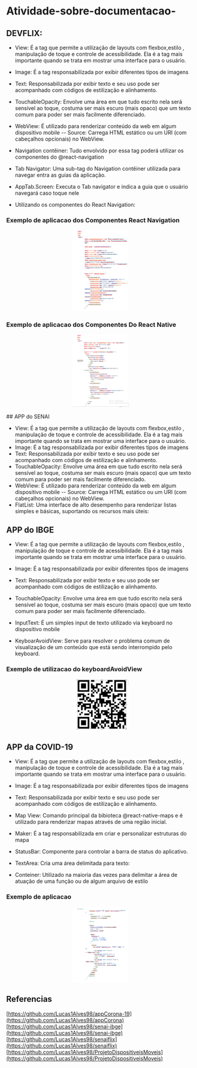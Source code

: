 # Atividade-sobre-documentacao-



## DEVFLIX:

- View: É a tag que permite a utilização de layouts com flexbox,estilo , manipulação de toque e controle de acessibilidade. Ela é a tag mais importante quando se trata em mostrar uma interface para o usuário.
- Image: É a tag responsabilizada por exibir diferentes tipos de imagens
- Text: Responsabilizada por exibir texto e seu uso pode ser acompanhado com códigos de estilização e alinhamento.
- TouchableOpacity: Envolve uma área em que tudo escrito nela será sensível ao toque, costuma ser mais escuro (mais opaco) que um texto comum para poder ser mais facilmente diferenciado.
-	WebView: É utilizado para renderizar conteúdo da web em algum dispositivo mobile 
--	    Source: Carrega HTML estático ou um URI (com cabeçalhos opcionais) no WebView.

- Navigation contêiner: Tudo envolvido por essa tag poderá utilizar os componentes do @react-navigation
- Tab Navigator: Uma sub-tag do Navigation contêiner utilizada para navegar entra as guias da aplicação.
- AppTab.Screen: Executa o Tab navigator e indica a guia que o usuário navegará caso toque nele
- Utilizando os componentes do React Navigation:

### Exemplo de aplicacao dos Componentes React Navigation

<p align="center">
   <img src="./.github/Captura 2.PNG" width="150"/>
</p>

### Exemplo de aplicacao dos Componentes Do React Native

<p align="center">
   <img src="./.github/Captura 3.PNG" width="150"/>
</p>
## APP do SENAI


- View: É a tag que permite a utilização de layouts com flexbox,estilo , manipulação de toque e controle de acessibilidade. Ela é a tag mais importante quando se trata em mostrar uma interface para o usuário.
- Image: É a tag responsabilizada por exibir diferentes tipos de imagens
- Text: Responsabilizada por exibir texto e seu uso pode ser acompanhado com códigos de estilização e alinhamento.
- TouchableOpacity: Envolve uma área em que tudo escrito nela será sensível ao toque, costuma ser mais escuro (mais opaco) que um texto comum para poder ser mais facilmente diferenciado.
- WebView: É utilizado para renderizar conteúdo da web em algum dispositivo mobile 
--  Source: Carrega HTML estático ou um URI (com cabeçalhos opcionais) no WebView.
- FlatList: Uma interface de alto desempenho para renderizar listas simples e básicas, suportando os recursos mais úteis:



## APP do IBGE
- View: É a tag que permite a utilização de layouts com flexbox,estilo , manipulação de toque e controle de acessibilidade. Ela é a tag mais importante quando se trata em mostrar uma interface para o usuário.
- Image: É a tag responsabilizada por exibir diferentes tipos de imagens
- Text: Responsabilizada por exibir texto e seu uso pode ser acompanhado com códigos de estilização e alinhamento.
- TouchableOpacity: Envolve uma área em que tudo escrito nela será sensível ao toque, costuma ser mais escuro (mais opaco) que um texto comum para poder ser mais facilmente diferenciado.

- InputText: É um simples input de texto utilizado via keyboard no dispositivo mobile
- KeyboarAvoidView: Serve para resolver o problema comum de visualização de um conteúdo que está sendo interrompido pelo keyboard. 

### Exemplo de utilizacao do keyboardAvoidView 
<p align="center">
   <img src="./.github/Qr code.PNG" width="150"/>
</p>

## APP da COVID-19
- View: É a tag que permite a utilização de layouts com flexbox,estilo , manipulação de toque e controle de acessibilidade. Ela é a tag mais importante quando se trata em mostrar uma interface para o usuário.
- Image: É a tag responsabilizada por exibir diferentes tipos de imagens
- Text: Responsabilizada por exibir texto e seu uso pode ser acompanhado com códigos de estilização e alinhamento.

- Map View: Comando principal da bibioteca @react-native-maps e é utilizado para renderizar mapas através de uma região inicial.
- Maker: É a tag responsabilizada em criar e personalizar estruturas do mapa
- StatusBar: Componente para controlar a barra de status do aplicativo.
- TextArea: Cria uma área delimitada para texto:
- Conteiner: Utilizado na maioria das vezes para delimitar a área de atuação de uma função ou de algum arquivo de estilo

### Exemplo de aplicacao 
<p align="center">
   <img src="./.github/Captura 1.PNG" width="150"/>
</p>



## Referencias

[https://github.com/Lucas1Alves98/appCorona-19](https://github.com/Lucas1Alves98/appCorona)
[https://github.com/Lucas1Alves98/senai-ibge](https://github.com/Lucas1Alves98/senai-ibge)
[https://github.com/Lucas1Alves98/senaiflix](https://github.com/Lucas1Alves98/senaiflix)
[https://github.com/Lucas1Alves98/ProjetoDispositiveisMoveis](https://github.com/Lucas1Alves98/ProjetoDispositiveisMoveis)

